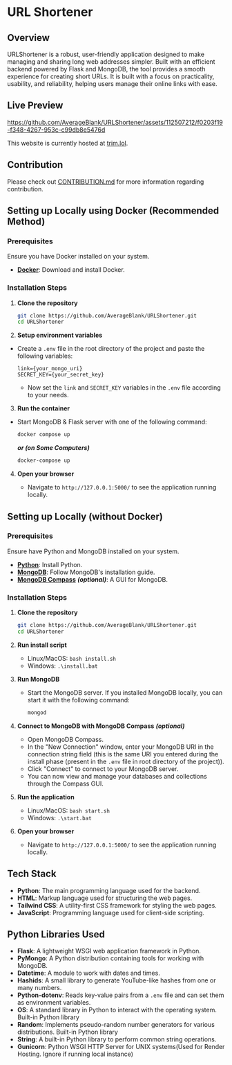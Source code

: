 # URL Shortener

## Overview

URLShortener is a robust, user-friendly application designed to make managing and sharing long web addresses simpler. Built with an efficient backend powered by Flask and MongoDB, the tool provides a smooth experience for creating short URLs. It is built with a focus on practicality, usability, and reliability, helping users manage their online links with ease.

## Live Preview

https://github.com/AverageBlank/URLShortener/assets/112507212/f0203f19-f348-4267-953c-c99db8e5476d

This website is currently hosted at [trim.lol](https://trim.lol).

## Contribution

Please check out [CONTRIBUTION.md](https://github.com/AvgBlank/URLShortener/blob/Master/CONTRIBUTION.md) for more information regarding contribution.

## Setting up Locally using Docker (Recommended Method)

### Prerequisites

Ensure you have Docker installed on your system.

- **[Docker](https://www.docker.com/)**: Download and install Docker.

### Installation Steps

1. **Clone the repository**

   ```bash
   git clone https://github.com/AverageBlank/URLShortener.git
   cd URLShortener
   ```

2. **Setup environment variables**

- Create a `.env` file in the root directory of the project and paste the following variables:

  ```env
  link={your_mongo_uri}
  SECRET_KEY={your_secret_key}
  ```

  - Now set the `link` and `SECRET_KEY` variables in the `.env` file according to your needs.

3. **Run the container**

- Start MongoDB & Flask server with one of the following command:
  ```bash
  docker compose up
  ```
  **_or (on Some Computers)_**
  ```bash
  docker-compose up
  ```

4. **Open your browser**

   - Navigate to `http://127.0.0.1:5000/` to see the application running locally.

## Setting up Locally (without Docker)

### Prerequisites

Ensure have Python and MongoDB installed on your system.

- **[Python](https://www.python.org/downloads/)**: Install Python.
- **[MongoDB](https://docs.mongodb.com/manual/installation/)**: Follow MongoDB's installation guide.
- **[MongoDB Compass](https://www.mongodb.com/products/compass)** **_(optional)_**: A GUI for MongoDB.

### Installation Steps

1. **Clone the repository**

   ```bash
   git clone https://github.com/AverageBlank/URLShortener.git
   cd URLShortener
   ```

2. **Run install script**

   - Linux/MacOS: `bash install.sh`
   - Windows: `.\install.bat`

3. **Run MongoDB**

   - Start the MongoDB server. If you installed MongoDB locally, you can start it with the following command:
     ```bash
     mongod
     ```

4. **Connect to MongoDB with MongoDB Compass** **_(optional)_**

   - Open MongoDB Compass.
   - In the "New Connection" window, enter your MongoDB URI in the connection string field (this is the same URI you entered during the install phase (present in the `.env` file in root directory of the project)).
   - Click "Connect" to connect to your MongoDB server.
   - You can now view and manage your databases and collections through the Compass GUI.

5. **Run the application**

   - Linux/MacOS: `bash start.sh`
   - Windows: `.\start.bat`

6. **Open your browser**
   - Navigate to `http://127.0.0.1:5000/` to see the application running locally.

## Tech Stack

- **Python**: The main programming language used for the backend.
- **HTML**: Markup language used for structuring the web pages.
- **Tailwind CSS**: A utility-first CSS framework for styling the web pages.
- **JavaScript**: Programming language used for client-side scripting.

## Python Libraries Used

- **Flask**: A lightweight WSGI web application framework in Python.
- **PyMongo**: A Python distribution containing tools for working with MongoDB.
- **Datetime**: A module to work with dates and times.
- **Hashids**: A small library to generate YouTube-like hashes from one or many numbers.
- **Python-dotenv**: Reads key-value pairs from a `.env` file and can set them as environment variables.
- **OS**: A standard library in Python to interact with the operating system. Built-in Python library
- **Random**: Implements pseudo-random number generators for various distributions. Built-in Python library
- **String**: A built-in Python library to perform common string operations.
- **Gunicorn**: Python WSGI HTTP Server for UNIX systems(Used for Render Hosting. Ignore if running local instance)
